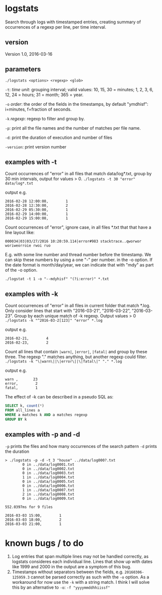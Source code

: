 # logstats
Search through logs with timestamped entries, creating summary of occurrences of a regexp per line, per time interval.

## version
Version 1.0, 2016-03-16

## parameters

`./logstats <options> <regexp> <glob>`

`-t`: _time unit_: grouping interval; valid values: 10, 15, 30 = minutes; 1, 2, 3, 6, 12, 24 = hours; 31 = month; 365 = year.

`-o` _order_: the order of the fields in the timestamps, by default "ymdhisf": i=minutes, f=fraction of seconds.

`-k` _regexp_: regexp to filter and group by.

`-p`: print all the file names and the number of matches per file name.

`-d`: print the duration of execution and number of files

`-version`: print version number

## examples with -t

Count occurrences of "error" in all files that match data/log*.txt, group by 30 min intervals, 
output for values > 0.
`./logstats -t 30 "error" data/log*.txt`

output e.g.
```
2016-02-28 12:00:00,        1
2016-02-28 12:30:00,        2
2016-02-29 05:30:00,        1
2016-02-29 14:00:00,        1
2016-02-29 15:00:00,        1
```

Count occurrences of "error", ignore case, in all files *.txt that that have a line layout like:

`000034|03|03/27/2016 10:20:59.114|error#983 stacktrace..qworwor woriweorroie rwoi ruo`

E.g. with some line number and thread number before the timestamp. We can skip these numbers by using a one "-" per number.
in the -o option. If the date format is month/day/year, we can indicate that with "mdy" as part of the -o option.

`./logstat -t 1 -o "--mdyhisf" "(?i:error)" *.txt`


## examples with -k

Count occurrences of "error" in all files in current folder that match *.log. Only consider lines
that start with "2016-03-21", "2016-03-22", "2016-03-23". Group by each unique match of -k regexp.
Output values > 0
`./logstats -k "^2016-03-2[123]" "error" *.log`

output e.g.
```
2016-02-21,        4 
2016-02-23,        2
```

Count all lines that contain `|warn|`, `|error|`, `|fatal|` and group by these three. The regexp
"." matches anything, but another regexp could filter.
`./logstats -k "\|warn\||\|error\||\|fatal\|" "." *.log`

output e.g.
```
warn ,       23 
error,        2
fatal,        1
```

The effect of -k can be described in a pseudo SQL as:
```sql
SELECT k, count(*) 
FROM all_lines a
WHERE a matches k AND a matches regexp
GROUP BY k
```

## examples with -p and -d
`-p` prints the files and how many occurrences of the search pattern
`-d` prints the duration
```
> ./logstats -p -d -t 3 "house" ../data/log000?.txt
        0 in ../data/log0001.txt
        0 in ../data/log0002.txt
        0 in ../data/log0003.txt
        1 in ../data/log0004.txt
        0 in ../data/log0005.txt
        0 in ../data/log0006.txt
        1 in ../data/log0007.txt
        2 in ../data/log0008.txt
        0 in ../data/log0009.txt

552.0397ms for 9 files

2016-03-03 15:00,        1
2016-03-03 18:00,        2
2016-03-03 21:00,        1
```

# known bugs / to do
1. Log entries that span multiple lines may not be handled correctly, as logstats consideres each individual line.
Lines that show up with dates like 1999 and 2000 in the output are a symptom of this bug.
2. Timestamps without separators between the fields, e.g. `20160306-125959.3` cannot be parsed correctly as such with the `-o` option. As a workaround for now use the `-k` with a string match. I think I will solve this by an alternative to `-o`: `-f "yyyymmddhhiissf"`
